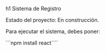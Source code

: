 h1 Sistema de Registro

Estado del proyecto: En construcción.

Para ejecutar el sistema, debes poner:

```npm install react````
